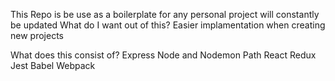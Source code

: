 This Repo is be use as a boilerplate for any personal project will constantly be updated
What do I want out of this?
Easier implamentation when creating new projects

What does this consist of?
Express
Node and Nodemon
Path
React
Redux
Jest
Babel
Webpack
